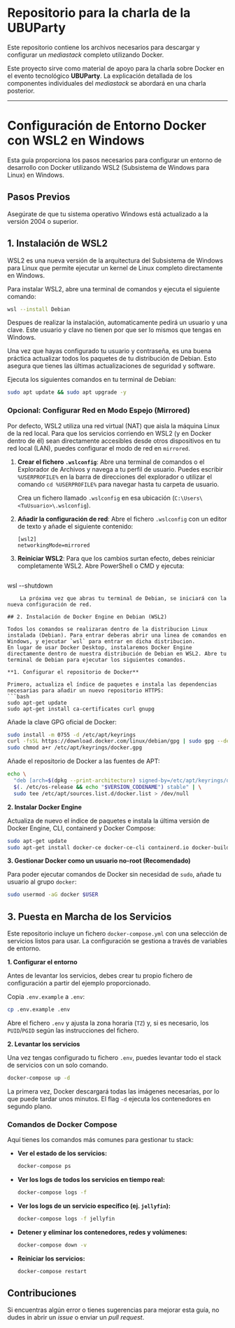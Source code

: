 # Repositorio para la charla de la UBUParty

Este repositorio contiene los archivos necesarios para descargar y configurar un *mediastack* completo utilizando Docker.

Este proyecto sirve como material de apoyo para la charla sobre Docker en el evento tecnológico **UBUParty**. La explicación detallada de los componentes individuales del *mediastack* se abordará en una charla posterior.

---

# Configuración de Entorno Docker con WSL2 en Windows

Esta guía proporciona los pasos necesarios para configurar un entorno de desarrollo con Docker utilizando WSL2 (Subsistema de Windows para Linux) en Windows.

## Pasos Previos

Asegúrate de que tu sistema operativo Windows está actualizado a la versión 2004 o superior.

## 1. Instalación de WSL2

WSL2 es una nueva versión de la arquitectura del Subsistema de Windows para Linux que permite ejecutar un kernel de Linux completo directamente en Windows.

Para instalar WSL2, abre una terminal de comandos y ejecuta el siguiente comando:

```bash
wsl --install Debian
```

Despues de realizar la instalación, automaticamente pedirá un usuario y una clave. Este usuario y clave no tienen por que ser lo mismos que tengas en Windows.

Una vez que hayas configurado tu usuario y contraseña, es una buena práctica actualizar todos los paquetes de tu distribución de Debian. Esto asegura que tienes las últimas actualizaciones de seguridad y software.

Ejecuta los siguientes comandos en tu terminal de Debian:
```bash
sudo apt update && sudo apt upgrade -y
```

### Opcional: Configurar Red en Modo Espejo (Mirrored)

Por defecto, WSL2 utiliza una red virtual (NAT) que aisla la máquina Linux de la red local. Para que los servicios corriendo en WSL2 (y en Docker dentro de él) sean directamente accesibles desde otros dispositivos en tu red local (LAN), puedes configurar el modo de red en `mirrored`.

1.  **Crear el fichero `.wslconfig`**:
Abre una terminal de comandos o el Explorador de Archivos y navega a tu perfil de usuario. Puedes escribir `%USERPROFILE%` en la barra de direcciones del explorador o utilizar el comando `cd %USERPROFILE%` para navegar hasta tu carpeta de usuario.
    
    Crea un fichero llamado `.wslconfig` en esa ubicación (`C:\Users\<TuUsuario>\.wslconfig`).

2.  **Añadir la configuración de red**:
Abre el fichero `.wslconfig` con un editor de texto y añade el siguiente contenido:

    ```
    [wsl2]
    networkingMode=mirrored
    ```

3.  **Reiniciar WSL2**:
Para que los cambios surtan efecto, debes reiniciar completamente WSL2. Abre PowerShell o CMD y ejecuta:
    ```bash
wsl --shutdown
```
    La próxima vez que abras tu terminal de Debian, se iniciará con la nueva configuración de red.

## 2. Instalación de Docker Engine en Debian (WSL2)

Todos los comandos se realizaran dentro de la distribucion Linux instalada (Debian). Para entrar deberas abrir una linea de comandos en Windows, y ejecutar `wsl` para entrar en dicha distribucion.
En lugar de usar Docker Desktop, instalaremos Docker Engine directamente dentro de nuestra distribución de Debian en WSL2. Abre tu terminal de Debian para ejecutar los siguientes comandos.

**1. Configurar el repositorio de Docker**

Primero, actualiza el índice de paquetes e instala las dependencias necesarias para añadir un nuevo repositorio HTTPS:
```bash
sudo apt-get update
sudo apt-get install ca-certificates curl gnupg
```

Añade la clave GPG oficial de Docker:
```bash
sudo install -m 0755 -d /etc/apt/keyrings
curl -fsSL https://download.docker.com/linux/debian/gpg | sudo gpg --dearmor -o /etc/apt/keyrings/docker.gpg
sudo chmod a+r /etc/apt/keyrings/docker.gpg
```

Añade el repositorio de Docker a las fuentes de APT:
```bash
echo \
  "deb [arch=$(dpkg --print-architecture) signed-by=/etc/apt/keyrings/docker.gpg] https://download.docker.com/linux/debian \
  $(. /etc/os-release && echo "$VERSION_CODENAME") stable" | \
  sudo tee /etc/apt/sources.list.d/docker.list > /dev/null
```

**2. Instalar Docker Engine**

Actualiza de nuevo el índice de paquetes e instala la última versión de Docker Engine, CLI, containerd y Docker Compose:
```bash
sudo apt-get update
sudo apt-get install docker-ce docker-ce-cli containerd.io docker-buildx-plugin docker-compose-plugin
```

**3. Gestionar Docker como un usuario no-root (Recomendado)**

Para poder ejecutar comandos de Docker sin necesidad de `sudo`, añade tu usuario al grupo `docker`:
```bash
sudo usermod -aG docker $USER
```

## 3. Puesta en Marcha de los Servicios

Este repositorio incluye un fichero `docker-compose.yml` con una selección de servicios listos para usar. La configuración se gestiona a través de variables de entorno.

**1. Configurar el entorno**

Antes de levantar los servicios, debes crear tu propio fichero de configuración a partir del ejemplo proporcionado.

Copia `.env.example` a `.env`:
```bash
cp .env.example .env
```
Abre el fichero `.env` y ajusta la zona horaria (`TZ`) y, si es necesario, los `PUID`/`PGID` según las instrucciones del fichero.

**2. Levantar los servicios**

Una vez tengas configurado tu fichero `.env`, puedes levantar todo el stack de servicios con un solo comando.

```bash
docker-compose up -d
```
La primera vez, Docker descargará todas las imágenes necesarias, por lo que puede tardar unos minutos. El flag `-d` ejecuta los contenedores en segundo plano.

### Comandos de Docker Compose

Aquí tienes los comandos más comunes para gestionar tu stack:

-   **Ver el estado de los servicios:**
    ```bash
    docker-compose ps
    ```

-   **Ver los logs de todos los servicios en tiempo real:**
    ```bash
    docker-compose logs -f
    ```

-   **Ver los logs de un servicio específico (ej. `jellyfin`):**
    ```bash
    docker-compose logs -f jellyfin
    ```

-   **Detener y eliminar los contenedores, redes y volúmenes:**
    ```bash
    docker-compose down -v
    ```

-   **Reiniciar los servicios:**
    ```bash
    docker-compose restart
    ```

## Contribuciones

Si encuentras algún error o tienes sugerencias para mejorar esta guía, no dudes in abrir un *issue* o enviar un *pull request*.

